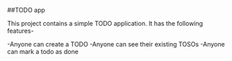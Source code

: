 ##TODO app

This project contains a simple TODO application.
It has the following features-

-Anyone can create a TODO 
-Anyone can see their existing TOSOs
-Anyone can mark a todo as done 
  